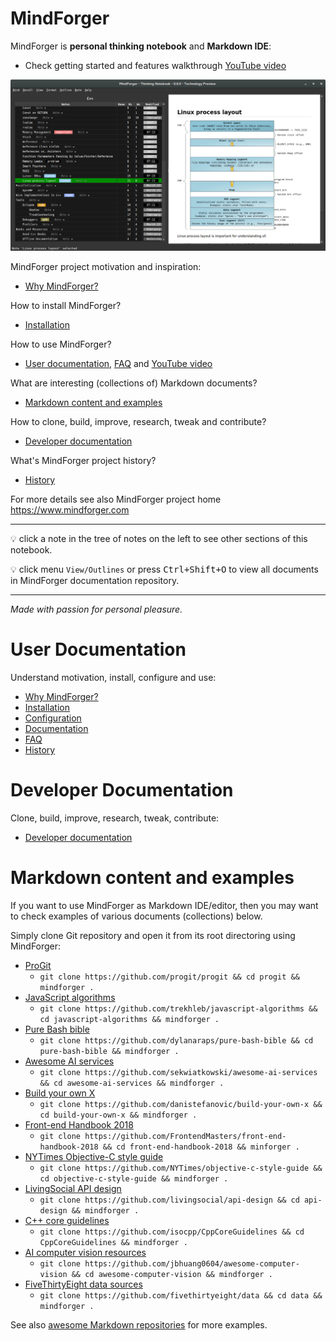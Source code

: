 # MindForger <!-- Metadata: type: Outline; tags: read-this-first; created: 2018-02-23 10:57:35; reads: 216; read: 2018-07-10 07:12:15; revision: 216; modified: 2018-07-10 07:12:15; importance: 5/5; urgency: 3/5; -->

MindForger is **personal thinking notebook** and **Markdown IDE**:

* Check getting started and features walkthrough [YouTube video](https://t.co/ym1KKEny3y)

[![MindForger](mindforger.png)](https://t.co/ym1KKEny3y)

MindForger project motivation and inspiration:

* [Why MindForger?](why-mindforger.md)

How to install MindForger?

* [Installation](installation.md)

How to use MindForger?

* [User documentation](./user-documentation.md), [FAQ](faq.md) and [YouTube video](https://t.co/ym1KKEny3y)

What are interesting (collections of) Markdown documents?

* [Markdown content and examples](#markdown-content-and-examples)

How to clone, build, improve, research, tweak and contribute?

* [Developer documentation](./developer-documentation.md)

What's MindForger project history?

* [History](history.md)

For more details see also MindForger project home https://www.mindforger.com

---

💡 click a note in the tree of notes on the left to see other sections of this notebook.

💡 click menu `View/Outlines` or press <kbd>Ctrl+Shift+O</kbd> to view all documents in MindForger
documentation repository.

---

_Made with passion for personal pleasure._

# User Documentation <!-- Metadata: type: Note; created: 2018-02-23 10:57:35; reads: 25; read: 2018-05-29 22:42:54; revision: 5; modified: 2018-05-29 22:42:54; -->
Understand motivation, install, configure and use:

* [Why MindForger?](why-mindforger.md)
* [Installation](installation.md)
* [Configuration](configuration.md)
* [Documentation](user-documentation.md)
* [FAQ](mindforger/faq.md)
* [History](history.md)

# Developer Documentation <!-- Metadata: type: Note; created: 2018-03-18 09:10:35; reads: 21; read: 2018-05-29 22:42:33; revision: 9; modified: 2018-05-29 22:42:33; -->
Clone, build, improve, research, tweak, contribute:

* [Developer documentation](developer-documentation.md)

# Markdown content and examples <!-- Metadata: type: Note; tags: example; created: 2018-05-01 22:28:00; reads: 51; read: 2018-07-02 16:52:35; revision: 50; modified: 2018-07-02 16:52:35; -->

If you want to use MindForger as Markdown IDE/editor, then
you may want to check examples of various documents (collections)
below. 

Simply clone Git repository and open it from its root 
directoring using MindForger:

* [ProGit](https://github.com/progit/progit)
    * `git clone https://github.com/progit/progit && cd progit && mindforger .`
* [JavaScript algorithms](https://github.com/trekhleb/javascript-algorithms)
    * `git clone https://github.com/trekhleb/javascript-algorithms && cd javascript-algorithms && mindforger .`
* [Pure Bash bible](https://github.com/trekhleb/javascript-algorithms)
    * `git clone https://github.com/dylanaraps/pure-bash-bible && cd pure-bash-bible && mindforger .`
* [Awesome AI services](https://github.com/sekwiatkowski/awesome-ai-services)
    * `git clone https://github.com/sekwiatkowski/awesome-ai-services && cd awesome-ai-services && mindforger .`
* [Build your own X](https://github.com/danistefanovic/build-your-own-x)
    * `git clone https://github.com/danistefanovic/build-your-own-x && cd build-your-own-x && mindforger .`
* [Front-end Handbook 2018](https://github.com/FrontendMasters/front-end-handbook-2018)
    * `git clone https://github.com/FrontendMasters/front-end-handbook-2018 && cd front-end-handbook-2018 && minforger .`
* [NYTimes Objective-C style guide](https://github.com/NYTimes/objective-c-style-guide)
    * `git clone https://github.com/NYTimes/objective-c-style-guide && cd objective-c-style-guide && mindforger .`
* [LivingSocial API design](https://github.com/livingsocial/api-design)
    * `git clone https://github.com/livingsocial/api-design && cd api-design && mindforger .`
* [C++ core guidelines](https://github.com/isocpp/CppCoreGuidelines)
    * `git clone https://github.com/isocpp/CppCoreGuidelines && cd CppCoreGuidelines && mindforger .`
* [AI computer vision resources](https://github.com/jbhuang0604/awesome-computer-vision)
    * `git clone https://github.com/jbhuang0604/awesome-computer-vision && cd awesome-computer-vision && mindforger .`
* [FiveThirtyEight data sources](https://github.com/fivethirtyeight/data)
    * `git clone https://github.com/fivethirtyeight/data && cd data && mindforger .`

See also [awesome Markdown repositories](https://github.com/dvorka/awesome-markdown-repositories) for more examples.
